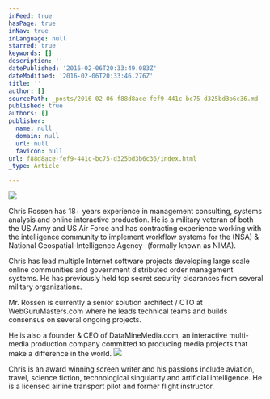 ```yaml
---
inFeed: true
hasPage: true
inNav: true
inLanguage: null
starred: true
keywords: []
description: ''
datePublished: '2016-02-06T20:33:49.083Z'
dateModified: '2016-02-06T20:33:46.276Z'
title: ''
author: []
sourcePath: _posts/2016-02-06-f88d8ace-fef9-441c-bc75-d325bd3b6c36.md
published: true
authors: []
publisher:
  name: null
  domain: null
  url: null
  favicon: null
url: f88d8ace-fef9-441c-bc75-d325bd3b6c36/index.html
_type: Article

---
```

![](https://the-grid-user-content.s3-us-west-2.amazonaws.com/cc0525f9-617e-430a-98f1-c1d614a5a1ff.jpg)

Chris Rossen has 18+ years experience in management consulting, systems analysis and online interactive production. He is a military veteran of both the US Army and US Air Force and has contracting experience working with the intelligence community to implement workflow systems for the (NSA) & National Geospatial-Intelligence Agency- (formally known as NIMA).

Chris has lead multiple Internet software projects developing large scale online communities and government distributed order management systems. He has previously held top secret security clearances from several military organizations.

Mr. Rossen is currently a senior solution architect / CTO at WebGuruMasters.com where he leads technical teams and builds consensus on several ongoing projects.  

He is also a founder & CEO of DataMineMedia.com, an interactive multi-media production company committed to producing media projects that make a difference in the world.  ![](https://the-grid-user-content.s3-us-west-2.amazonaws.com/442fde6c-eb87-45e7-bdb7-5b0fd9e66ec1.jpg)

Chris is an award winning screen writer and his passions include aviation, travel, science fiction, technological singularity and artificial intelligence.  He is a licensed airline transport pilot and former flight instructor.